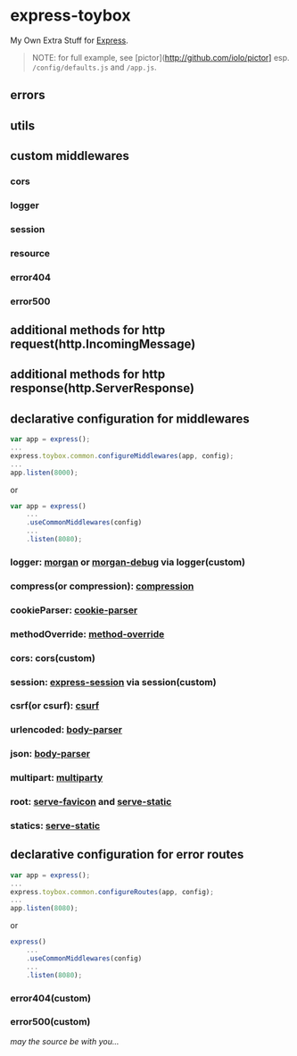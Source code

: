 express-toybox
==============

My Own Extra Stuff for [Express](http://expressjs.com).

> NOTE: for full example, see [pictor](http://github.com/iolo/pictor] esp. `/config/defaults.js` and `/app.js`.

## errors

## utils

## custom middlewares

### cors

### logger

### session

### resource

### error404

### error500

## additional methods for http request(http.IncomingMessage)

## additional methods for http response(http.ServerResponse)

## declarative configuration for middlewares

```javascript
var app = express();
...
express.toybox.common.configureMiddlewares(app, config);
...
app.listen(8000);
```

or

```javascript
var app = express()
    ...
    .useCommonMiddlewares(config)
    ...
    .listen(8080);
```

### logger: [morgan]() or [morgan-debug]() via logger(custom)

### compress(or compression): [compression]()

### cookieParser: [cookie-parser]()

### methodOverride: [method-override]()

### cors: cors(custom)

### session: [express-session]() via session(custom)

### csrf(or csurf): [csurf]()

### urlencoded: [body-parser]()

### json: [body-parser]()

### multipart: [multiparty]()

### root: [serve-favicon]() and [serve-static]()

### statics: [serve-static]()

## declarative configuration for error routes

```javascript
var app = express();
...
express.toybox.common.configureRoutes(app, config);
...
app.listen(8080);
```

or 

```javascript
express()
    ...
    .useCommonMiddlewares(config)
    ...
    .listen(8080);
```

### error404(custom)

### error500(custom)

*may the source be with you...*
